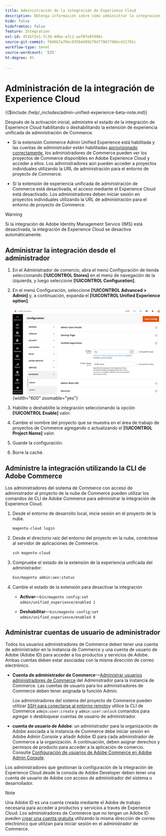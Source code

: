 ```yaml
---
title: Administración de la integración de Experience Cloud
description: Obtenga información sobre cómo administrar la integración de Experience Cloud y solucionar problemas
hide: false
hidefromtoc: false
feature: Integration
exl-id: 451bf2e1-7c38-40be-a7c1-aaf0fe9f486c
source-git-commit: f84667a7bbc93504499279d77967796bcd11791c
workflow-type: tm+mt
source-wordcount: '525'
ht-degree: 0%

---
```


# Administración de la integración de Experience Cloud

{{$include /help/_includes/admin-unified-experience-beta-note.md}}

Después de la activación inicial, administre el estado de la integración de Experience Cloud habilitando o deshabilitando la extensión de experiencia unificada de administración de Commerce.

- Si la extensión Commerce Admin Unified Experience está habilitada y las cuentas de administrador están habilitadas [aprovisionado correctamente](#manage-admin-user-accounts), los administradores de Commerce pueden ver los proyectos de Commerce disponibles en Adobe Experience Cloud y acceder a ellos. Los administradores aún pueden acceder a proyectos individuales utilizando la URL de administración para el entorno de proyecto de Commerce.

- Si la extensión de experiencia unificada de administración de Commerce está desactivada, el acceso mediante el Experience Cloud está desactivado. Los administradores deben iniciar sesión en proyectos individuales utilizando la URL de administración para el entorno de proyecto de Commerce.

>[!WARNING]
>
>Si la integración de Adobe Identity Management Service (IMS) está desactivada, la integración de Experience Cloud se desactiva automáticamente.

## Administrar la integración desde el administrador

1. En el Administrador de comercio, abra el menú Configuración de tienda seleccionando **[!UICONTROL Stores]** en el menú de navegación de la izquierda, y luego seleccione **[!UICONTROL Configuration]**.

1. En el menú Configuración, seleccione **[!UICONTROL Advanced > Admin]** y, a continuación, expanda el **[!UICONTROL Unified Experience option]**.

   ![Configuración del almacén de administración para la integración de Experience Cloud](./assets/admin-uex-manage-settings.png){width="600" zoomable="yes"}

1. Habilite o deshabilite la integración seleccionando la opción **[!UICONTROL Enable]** valor.

1. Cambie el nombre del proyecto que se muestra en el área de trabajo de proyectos de Commerce agregando o actualizando el **[!UICONTROL Project Name]** valor.

1. Guarde la configuración.

1. Borre la caché.

## Administre la integración utilizando la CLI de Adobe Commerce

Los administradores del sistema de Commerce con acceso de administrador al proyecto de la nube de Commerce pueden utilizar los comandos de CLI de Adobe Commerce para administrar la integración de Experience Cloud.

1. Desde el entorno de desarrollo local, inicie sesión en el proyecto de la nube.

   ```bash
   magento-cloud login
   ```

1. Desde el directorio raíz del entorno del proyecto en la nube, conéctese al servidor de aplicaciones de Commerce.

   ```bash
   ssh magento-cloud
   ```

1. Compruebe el estado de la extensión de la experiencia unificada del administrador:

   ```bash
   bin/magento admin:uex:status
   ```

1. Cambie el estado de la extensión para desactivar la integración

   - **Activar**—`bin/magento config:set admin/unified_experience/enabled 1`

   - **Deshabilitar**—`bin/magento config:set admin/unified_experience/enabled 0`

## Administrar cuentas de usuario de administrador

Todos los usuarios administradores de Commerce deben tener una cuenta de administrador en la instancia de Commerce y una cuenta de usuario de Adobe (Adobe ID) para acceder a los productos y servicios de Adobe. Ambas cuentas deben estar asociadas con la misma dirección de correo electrónico.

- **Cuenta de administrador de Commerce**—[Administrar usuarios administradores de Commerce](../systems/permissions-users-all.md) del Administrador para la instancia de Commerce. Las cuentas de usuario para los administradores de Commerce deben tener asignada la función Admin.

  Los administradores del sistema del proyecto de Commerce pueden utilizar [SSH para conectarse al entorno remoto](https://experienceleague.adobe.com/docs/commerce-cloud-service/user-guide/develop/secure-connections.html#connect-to-a-remote-environment)y utilice la CLI de Commerce `admin:user:create` y `admin:user:unlock` comandos para agregar o desbloquear cuentas de usuario de administrador.

- **cuenta de usuario de Adobe**: un administrador para la organización de Adobe asociada a la instancia de Commerce debe iniciar sesión en Adobe Admin Console y añadir Adobe ID para cada administrador de Commerce a la organización. A continuación, deben asignar derechos y permisos de producto para acceder a la aplicación de comercio. Consulte [Configuración de usuarios de Adobe Commerce en Adobe Admin Console](adobe-ims-config.md#step-4-configure-adobe-commerce-users-in-the-adobe-admin-console).

Los administradores que gestionan la configuración de la integración de Experience Cloud desde la consola de Adobe Developer deben tener una cuenta de usuario de Adobe con acceso de administrador del sistema o desarrollador.

>[!NOTE]
>
>Una Adobe ID es una cuenta creada mediante el Adobe de trabajo necesaria para acceder a productos y servicios a través de Experience Cloud. Los administradores de Commerce que no tengan un Adobe ID pueden [crear una cuenta gratuita](https://helpx.adobe.com/manage-account/using/create-update-adobe-id.html) utilizando la misma dirección de correo electrónico que utilizan para iniciar sesión en el administrador de Commerce.
